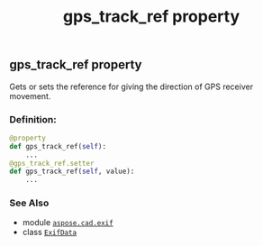 ﻿---
title: gps_track_ref property
second_title: Aspose.CAD for Python via .NET API References
description: 
type: docs
weight: 670
url: /python-net/aspose.cad.exif/exifdata/gps_track_ref/
is_root: false
---

## gps_track_ref property


Gets or sets the reference for giving the direction of GPS receiver movement.
### Definition:
```python
@property
def gps_track_ref(self):
    ...
@gps_track_ref.setter
def gps_track_ref(self, value):
    ...
```

### See Also
* module [`aspose.cad.exif`](../../)
* class [`ExifData`](/cad/python-net/aspose.cad.exif/exifdata)
